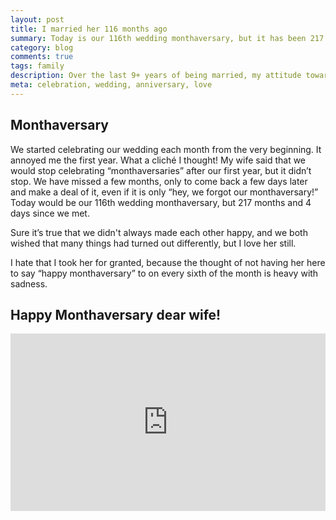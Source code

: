 ```yaml
---
layout: post
title: I married her 116 months ago
summary: Today is our 116th wedding monthaversary, but it has been 217 moths and 4 days since we met. 
category: blog
comments: true
tags: family
description: Over the last 9+ years of being married, my attitude towards celebrating our wedding each month has changed. 
meta: celebration, wedding, anniversary, love
---
```


## Monthaversary

We started celebrating our wedding each month from the very beginning. It annoyed me the first year. What a clich&eacute; I thought! My wife said that we would stop celebrating “monthaversaries” after our first year, but it didn’t stop.   We have missed a few months, only to come back a few days later and make a deal of it, even if it is only “hey, we forgot our monthaversary!” Today would be our 116th wedding monthaversary, but 217 months and 4 days since we met. 

Sure it’s true that we didn't always made each other happy, and we both wished that many things had turned out differently, but I love her still. 

I hate that I took her for granted, because the thought of not having her here to say “happy monthaversary” to on every sixth of the month is heavy with sadness.

## Happy Monthaversary dear wife!

<style>.embed-container { position: relative; padding-bottom: 56.25%; height: 0; overflow: hidden; max-width: 100%; } .embed-container iframe, .embed-container object, .embed-container embed { position: absolute; top: 0; left: 0; width: 100%; height: 100%; }</style>
<div class='embed-container'><iframe src='https://www.youtube.com/embed/57jXNMC1Vl4' frameborder='0' allowfullscreen></iframe></div>
